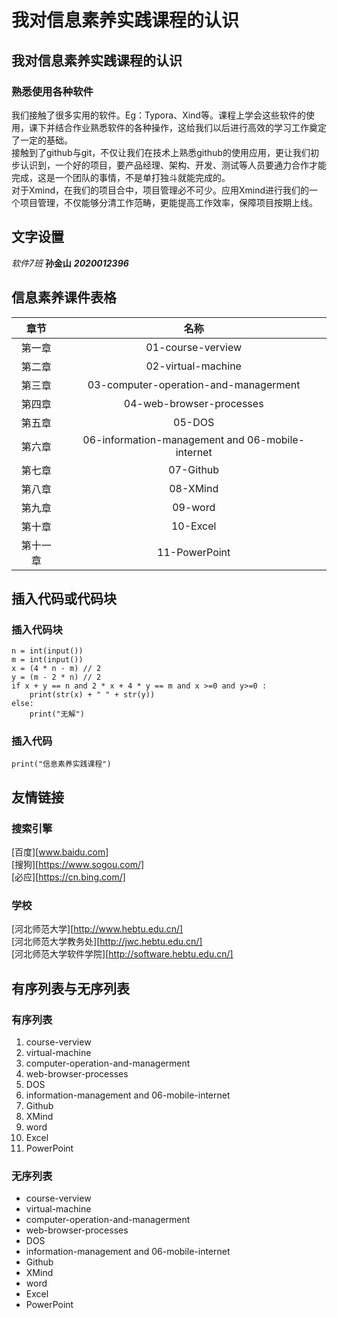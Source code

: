 # 我对信息素养实践课程的认识  
## 我对信息素养实践课程的认识  
### 熟悉使用各种软件  
   我们接触了很多实用的软件。Eg：Typora、Xind等。课程上学会这些软件的使用，课下并结合作业熟悉软件的各种操作，这给我们以后进行高效的学习工作奠定了一定的基础。  
   接触到了github与git，不仅让我们在技术上熟悉github的使用应用，更让我们初步认识到，一个好的项目，要产品经理、架构、开发、测试等人员要通力合作才能完成，这是一个团队的事情，不是单打独斗就能完成的。  
   对于Xmind，在我们的项目合中，项目管理必不可少。应用Xmind进行我们的一个项目管理，不仅能够分清工作范畴，更能提高工作效率，保障项目按期上线。  
## 文字设置  
*软件7班*  **孙金山** ***2020012396***  
## 信息素养课件表格  
章节|名称
:-:|:-:|
第一章|01-course-verview|
第二章|02-virtual-machine|
第三章|03-computer-operation-and-managerment|
第四章|04-web-browser-processes|
第五章|05-DOS|
第六章|06-information-management and 06-mobile-internet|
第七章|07-Github|
第八章|08-XMind|
第九章|09-word|
第十章|10-Excel|
第十一章|11-PowerPoint|  
## 插入代码或代码块  
### 插入代码块  
```
n = int(input())
m = int(input())
x = (4 * n - m) // 2
y = (m - 2 * n) // 2
if x + y == n and 2 * x + 4 * y == m and x >=0 and y>=0 :
    print(str(x) + " " + str(y))
else:
    print("无解")       
```
### 插入代码  
`print("信息素养实践课程")`  

## 友情链接  
### 搜索引擎  
[百度][www.baidu.com]  
[搜狗][https://www.sogou.com/]  
[必应][https://cn.bing.com/]  

### 学校  
[河北师范大学][http://www.hebtu.edu.cn/]  
[河北师范大学教务处][http://jwc.hebtu.edu.cn/]  
[河北师范大学软件学院][http://software.hebtu.edu.cn/]  

## 有序列表与无序列表  
### 有序列表  
1. course-verview
2. virtual-machine
3. computer-operation-and-managerment
4. web-browser-processes
5. DOS
6. information-management and 06-mobile-internet
7. Github
8. XMind
9. word
10. Excel
11. PowerPoint
### 无序列表  
+ course-verview
+ virtual-machine
+ computer-operation-and-managerment
+ web-browser-processes
+ DOS
+ information-management and 06-mobile-internet
+ Github
+ XMind
+ word
+ Excel
+ PowerPoint
```

```

```

```